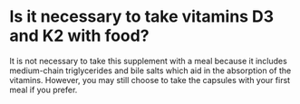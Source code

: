 # Is it necessary to take vitamins D3 and K2 with food?

It is not necessary to take this supplement with a meal because it includes medium-chain triglycerides and bile salts which aid in the absorption of the vitamins. However, you may still choose to take the capsules with your first meal if you prefer.